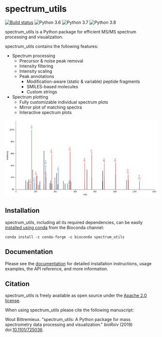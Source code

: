 # spectrum_utils

[![Build status](https://travis-ci.org/bittremieux/spectrum_utils.svg?master)](https://travis-ci.org/bittremieux/spectrum_utils)
![Python 3.6](https://img.shields.io/badge/python-3.6-brightgreen.svg)
![Python 3.7](https://img.shields.io/badge/python-3.7-brightgreen.svg)
![Python 3.8](https://img.shields.io/badge/python-3.8-brightgreen.svg)

spectrum_utils is a Python package for efficient MS/MS spectrum processing and
visualization.

spectrum_utils contains the following features:

- Spectrum processing
    - Precursor & noise peak removal
    - Intensity filtering
    - Intensity scaling
    - Peak annotations
        - Modification-aware (static & variable) peptide fragments
        - SMILES-based molecules
        - Custom strings
- Spectrum plotting
    - Fully customizable individual spectrum plots
    - Mirror plot of matching spectra
    - Interactive spectrum plots

![spectrum_utils](spectrum_utils.png)

## Installation

spectrum_utils, including all its required dependencies, can be easily
[installed using conda](https://anaconda.org/bioconda/spectrum_utils) from the
Bioconda channel:

    conda install -c conda-forge -c bioconda spectrum_utils

## Documentation

Please see the [documentation](https://spectrum-utils.readthedocs.io/) for
detailed installation instructions, usage examples, the API reference, and more
information.

## Citation
 
spectrum_utils is freely available as open source under the
[Apache 2.0 license](http://opensource.org/licenses/Apache-2.0).

When using spectrum_utils please cite the following manuscript:
 
Wout Bittremieux. "spectrum_utils: A Python package for mass spectrometry data
processing and visualization." _bioRxiv_ (2019)
doi:[10.1101/725036](https://doi.org/10.1101/725036).
